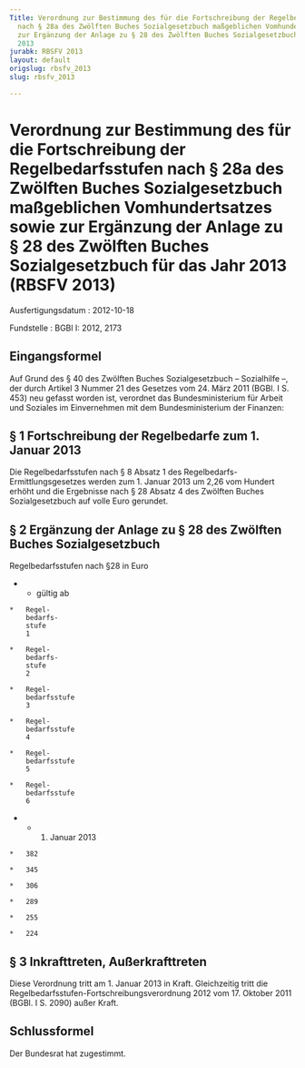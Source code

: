 ```yaml
---
Title: Verordnung zur Bestimmung des für die Fortschreibung der Regelbedarfsstufen
  nach § 28a des Zwölften Buches Sozialgesetzbuch maßgeblichen Vomhundertsatzes sowie
  zur Ergänzung der Anlage zu § 28 des Zwölften Buches Sozialgesetzbuch für das Jahr
  2013
jurabk: RBSFV 2013
layout: default
origslug: rbsfv_2013
slug: rbsfv_2013

---
```


# Verordnung zur Bestimmung des für die Fortschreibung der Regelbedarfsstufen nach § 28a des Zwölften Buches Sozialgesetzbuch maßgeblichen Vomhundertsatzes sowie zur Ergänzung der Anlage zu § 28 des Zwölften Buches Sozialgesetzbuch für das Jahr 2013 (RBSFV 2013)

Ausfertigungsdatum
:   2012-10-18

Fundstelle
:   BGBl I: 2012, 2173


## Eingangsformel

Auf Grund des § 40 des Zwölften Buches Sozialgesetzbuch – Sozialhilfe
–, der durch Artikel 3 Nummer 21 des Gesetzes vom 24. März 2011 (BGBl.
I S. 453) neu gefasst worden ist, verordnet das Bundesministerium für
Arbeit und Soziales im Einvernehmen mit dem Bundesministerium der
Finanzen:


## § 1 Fortschreibung der Regelbedarfe zum 1. Januar 2013

Die Regelbedarfsstufen nach § 8 Absatz 1 des Regelbedarfs-
Ermittlungsgesetzes werden zum 1. Januar 2013 um 2,26 vom Hundert
erhöht und die Ergebnisse nach § 28 Absatz 4 des Zwölften Buches
Sozialgesetzbuch auf volle Euro gerundet.


## § 2 Ergänzung der Anlage zu § 28 des Zwölften Buches Sozialgesetzbuch

Regelbedarfsstufen nach §28 in Euro


*    *   gültig ab

    *   Regel-
        bedarfs-
        stufe
        1

    *   Regel-
        bedarfs-
        stufe
        2

    *   Regel-
        bedarfsstufe
        3

    *   Regel-
        bedarfsstufe
        4

    *   Regel-
        bedarfsstufe
        5

    *   Regel-
        bedarfsstufe
        6


*    *   1. Januar 2013

    *   382

    *   345

    *   306

    *   289

    *   255

    *   224




## § 3 Inkrafttreten, Außerkrafttreten

Diese Verordnung tritt am 1. Januar 2013 in Kraft. Gleichzeitig tritt
die Regelbedarfsstufen-Fortschreibungsverordnung 2012 vom 17. Oktober
2011 (BGBl. I S. 2090) außer Kraft.


## Schlussformel

Der Bundesrat hat zugestimmt.

